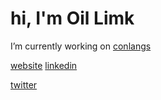 # hi, I'm Oil Limk
I’m currently working on [conlangs](https://oil-limk.github.io/Conlangs/)

[website](https://oil-limk.github.io/Oil-Limk/)
[linkedin](https://www.linkedin.com/in/oil-limk/)
<!-- <a style="background-color: transparent; text-decoration: none;"
  href="https://oillimk.bandcamp.com/" title="bandcamp">
  <img style="border-radius: 8px;"
    src="https://img.shields.io/badge/bandcamp-1DA0C3?style=for-the-badge&logo=bandcamp&logoColor=white">
</a> -->
[twitter](https://twitter.com/OilLimk)

